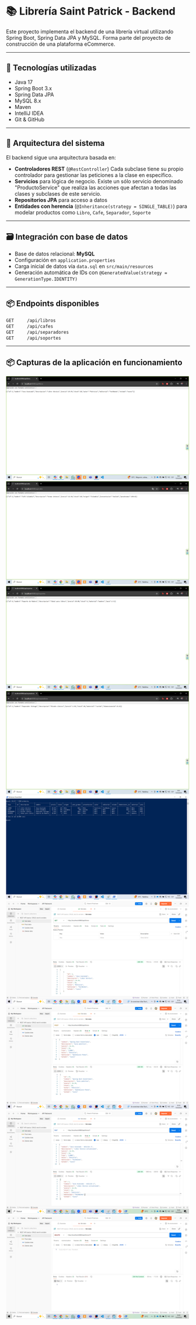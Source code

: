 # 📚 Librería Saint Patrick - Backend

Este proyecto implementa el backend de una librería virtual utilizando Spring Boot, Spring Data JPA y MySQL. Forma parte del proyecto de construcción de una plataforma eCommerce.

---

## 🚀 Tecnologías utilizadas

- Java 17
- Spring Boot 3.x
- Spring Data JPA
- MySQL 8.x
- Maven
- IntelliJ IDEA
- Git & GitHub

---

## 🧠 Arquitectura del sistema

El backend sigue una arquitectura basada en:

- **Controladores REST** (`@RestController`) Cada subclase tiene su propio controlador para gestionar las peticiones a la clase en específico.
- **Servicios** para lógica de negocio. Existe un sólo servicio denominado "ProductoService" que realiza las acciones que afectan a todas las clases y subclases de este servicio.
- **Repositorios JPA** para acceso a datos
- **Entidades con herencia** (`@Inheritance(strategy = SINGLE_TABLE)`) para modelar productos como `Libro`, `Cafe`, `Separador`, `Soporte`

---

## 🗃️ Integración con base de datos

- Base de datos relacional: **MySQL**
- Configuración en `application.properties`
- Carga inicial de datos vía `data.sql` en `src/main/resources`
- Generación automática de IDs con `@GeneratedValue(strategy = GenerationType.IDENTITY)`

---

## 📦 Endpoints disponibles

```http
GET     /api/libros
GET     /api/cafes
GET     /api/separadores
GET     /api/soportes

```
---

## 📦 Capturas de la aplicación en funcionamiento

![Libros](docs/ControladorLibros.png)  
![Cafés](docs/ControladorCafes.png)
![Soportes](docs/ControladorSoportes.png)
![Separadores](docs/ControladorSeparadores.png)
![Tabla con datos](docs/Tabla.png)
![Método GET](docs/GET.png)  
![Método POST](docs/POST.png)
![Método PUT](docs/PUT.png)
![Método DELETE](docs/DELETE.png)